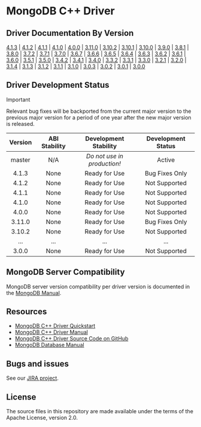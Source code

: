 # MongoDB C++ Driver

## Driver Documentation By Version

[4.1.3](../mongocxx-4.1.3) | [4.1.2](../mongocxx-4.1.2) | [4.1.1](../mongocxx-4.1.1) | [4.1.0](../mongocxx-4.1.0) | [4.0.0](../mongocxx-4.0.0) | [3.11.0](../mongocxx-3.11.0) | [3.10.2](../mongocxx-3.10.2) | [3.10.1](../mongocxx-3.10.1) | [3.10.0](../mongocxx-3.10.0) | [3.9.0](../mongocxx-3.9.0) | [3.8.1](../mongocxx-3.8.1) | [3.8.0](../mongocxx-3.8.0) | [3.7.2](../mongocxx-3.7.2) | [3.7.1](../mongocxx-3.7.1) | [3.7.0](../mongocxx-3.7.0) | [3.6.7](../mongocxx-3.6.7) | [3.6.6](../mongocxx-3.6.6) | [3.6.5](../mongocxx-3.6.5) | [3.6.4](../mongocxx-3.6.4) | [3.6.3](../mongocxx-3.6.3) | [3.6.2](../mongocxx-3.6.2) | [3.6.1](../mongocxx-3.6.1) | [3.6.0](../mongocxx-3.6.0) | [3.5.1](../mongocxx-3.5.1) | [3.5.0](../mongocxx-3.5.0) | [3.4.2](../mongocxx-3.4.2) | [3.4.1](../mongocxx-3.4.1) | [3.4.0](../mongocxx-3.4.0) | [3.3.2](../mongocxx-3.3.2) | [3.3.1](../mongocxx-3.3.1) | [3.3.0](../mongocxx-3.3.0) | [3.2.1](../mongocxx-3.2.1) | [3.2.0](../mongocxx-3.2.0) | [3.1.4](../mongocxx-3.1.4/) | [3.1.3](../mongocxx-3.1.3/) | [3.1.2](../mongocxx-3.1.2/) | [3.1.1](../mongocxx-3.1.1/) | [3.1.0](../mongocxx-3.1.0/) | [3.0.3](../mongocxx-3.0.3/) | [3.0.2](../mongocxx-3.0.2/) | [3.0.1](../mongocxx-3.0.1/) | [3.0.0](../mongocxx-3.0.0/)

## Driver Development Status

> [!IMPORTANT]
> Relevant bug fixes will be backported from the current major version to the previous major version for a period of one year after the new major version is released.

| Version     | ABI Stability   | Development Stability       | Development Status |
| :---------: | :-------------: | :-------------------------: | :----------------: |
| master      | N/A             | _Do not use in production!_ | Active             |
| 4.1.3       | None            | Ready for Use               | Bug Fixes Only     |
| 4.1.2       | None            | Ready for Use               | Not Supported      |
| 4.1.1       | None            | Ready for Use               | Not Supported      |
| 4.1.0       | None            | Ready for Use               | Not Supported      |
| 4.0.0       | None            | Ready for Use               | Not Supported      |
| 3.11.0      | None            | Ready for Use               | Bug Fixes Only     |
| 3.10.2      | None            | Ready for Use               | Not Supported      |
| ...         | ...             | ...                         | ...                |
| 3.0.0       | None            | Ready for Use               | Not Supported      |

## MongoDB Server Compatibility

MongoDB server version compatibility per driver version is documented in the [MongoDB Manual](https://www.mongodb.com/docs/languages/cpp/cpp-driver/current/compatibility/).

## Resources

* [MongoDB C++ Driver Quickstart](https://www.mongodb.com/docs/languages/cpp/cpp-driver/current/tutorial/)
* [MongoDB C++ Driver Manual](https://www.mongodb.com/docs/languages/cpp/cpp-driver/current/)
* [MongoDB C++ Driver Source Code on GitHub](https://github.com/mongodb/mongo-cxx-driver)
* [MongoDB Database Manual](https://www.mongodb.com/docs/manual/)

## Bugs and issues

See our [JIRA project](https://jira.mongodb.com/browse/CXX).

## License

The source files in this repository are made available under the terms of
the Apache License, version 2.0.
